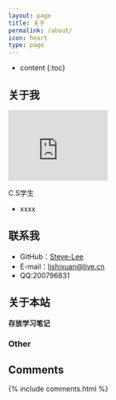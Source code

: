 ```yaml
---
layout: page
title: 关于
permalink: /about/
icon: heart
type: page
---
```


* content
{:toc}

## 关于我
<iframe 
	src="http://githubbadge.appspot.com/CN-Steve-Lee" style="border: 0;height: 142px;width: 200px;overflow: hidden;" frameBorder="0">
</iframe>

C.S学生

* xxxx



## 联系我

* GitHub：[Steve-Lee](https://github.com/CN-Steve-Lee)
* E-mail：lishixuan@live.cn
* QQ:200796831

## 关于本站

**存放学习笔记**


### Other



## Comments

{% include comments.html %}

